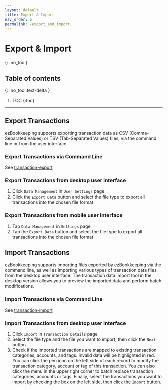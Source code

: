 ```yaml
---
layout: default
title: Export & Import
nav_order: 6
permalink: /export_and_import
---
```


# Export & Import
{: .no_toc }

## Table of contents
{: .no_toc .text-delta }

1. TOC
{:toc}

---

## Export Transactions

ezBookkeeping supports exporting transaction data as CSV (Comma-Separated Values) or TSV (Tab-Separated Values) files, via the command line or from the user interface.

### Export Transactions via Command Line

See [transaction-export](/command_line#userdata)

### Export Transactions from desktop user interface

1. Click `Data Management` in `User Settings` page
2. Click the `Export Data` button and select the file type to export all transactions into the chosen file format

### Export Transactions from mobile user interface

1. Tap `Data Management` in `Settings` page
2. Tap the `Export Data` button and select the file type to export all transactions into the chosen file format

## Import Transactions

ezBookkeeping supports importing files exported by ezBookkeeping via the command line, as well as importing various types of transaction data files from the desktop user interface. The transaction data import tool in the desktop version allows you to preview the imported data and perform batch modifications.

### Import Transactions via Command Line

See [transaction-import](/command_line#userdata)

### Import Transactions from desktop user interface

1. Click `Import` in `Transaction Details` page
2. Select the file type and the file you want to import, then click the `Next` button
3. Check if the imported transactions are mapped to existing transaction categories, accounts, and tags. Invalid data will be highlighted in red. You can click the pen icon on the left side of each record to modify the transaction category, account or tag of this transaction. You can also click the menu in the upper right corner to batch replace transaction categories, accounts or tags. Finally, select the transactions you want to import by checking the box on the left side, then click the `Import` button.
